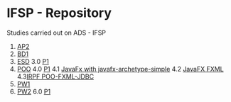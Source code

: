 # IFSP - Repository

Studies carried out on ADS - IFSP

1. [AP2](https://github.com/GJayme/AP2)
2. [BD1](https://github.com/GJayme/BD1)
3. [ESD](https://github.com/GJayme/ESD)
3.0 [P1](https://github.com/GJayme/ESD-P1)
4. [POO](https://github.com/GJayme/POO)
4.0 [P1](https://github.com/GJayme/POOP1)
4.1 [JavaFx with javafx-archetype-simple](https://github.com/GJayme/IFSP-JavaFx-POO-Modular)
4.2 [JavaFX FXML](https://github.com/GJayme/JavaFX-Archetype-FXML)
4.3[IRPF POO-FXML-JDBC](https://github.com/GJayme/java-IRPF-IFSP-poo)
5. [PW1](https://github.com/GJayme/PW1)
6. [PW2](https://github.com/GJayme/PW2)
6.0 [P1](https://github.com/GJayme/P1-PW2)
